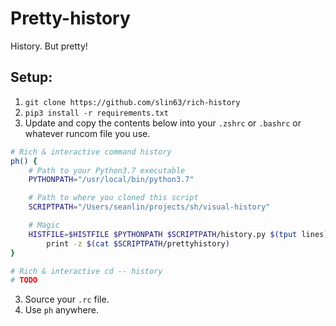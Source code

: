 # Pretty-history

History. But pretty!

## Setup:

1. `git clone https://github.com/slin63/rich-history`
1. `pip3 install -r requirements.txt`
2. Update and copy the contents below into your `.zshrc` or `.bashrc` or whatever runcom file you use.
```bash
# Rich & interactive command history
ph() {
    # Path to your Python3.7 executable
    PYTHONPATH="/usr/local/bin/python3.7"

    # Path to where you cloned this script
    SCRIPTPATH="/Users/seanlin/projects/sh/visual-history"

    # Magic
    HISTFILE=$HISTFILE $PYTHONPATH $SCRIPTPATH/history.py $(tput lines) && \
        print -z $(cat $SCRIPTPATH/prettyhistory)
}

# Rich & interactive cd -- history
# TODO
```
3. Source your `.rc` file.
4. Use `ph` anywhere.
